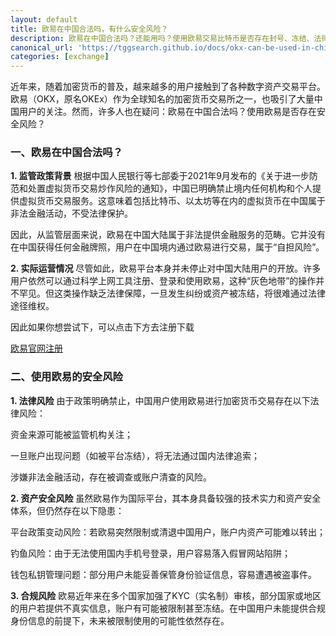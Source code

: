 ```yaml
---
layout: default
title: 欧易在中国合法吗，有什么安全风险？
description: 欧易在中国合法吗？还能用吗？使用欧易交易比特币是否存在封号、冻结、法律风险？本篇全面解析政策红线与资产安全隐患，帮你判断是否值得继续使用欧易，避开加密交易中的高危陷阱！
canonical_url: 'https://tggsearch.github.io/docs/okx-can-be-used-in-china.html'
categories: [exchange]
---
```

近年来，随着加密货币的普及，越来越多的用户接触到了各种数字资产交易平台。欧易（OKX，原名OKEx）作为全球知名的加密货币交易所之一，也吸引了大量中国用户的关注。然而，许多人也在疑问：欧易在中国合法吗？使用欧易是否存在安全风险？

### 一、欧易在中国合法吗？

**1. 监管政策背景**
根据中国人民银行等七部委于2021年9月发布的《关于进一步防范和处置虚拟货币交易炒作风险的通知》，中国已明确禁止境内任何机构和个人提供虚拟货币交易服务。这意味着包括比特币、以太坊等在内的虚拟货币在中国属于非法金融活动，不受法律保护。

因此，从监管层面来说，欧易在中国大陆属于非法提供金融服务的范畴。它并没有在中国获得任何金融牌照，用户在中国境内通过欧易进行交易，属于“自担风险”。

**2. 实际运营情况**
尽管如此，欧易平台本身并未停止对中国大陆用户的开放。许多用户依然可以通过科学上网工具注册、登录和使用欧易，这种“灰色地带”的操作并不罕见。但这类操作缺乏法律保障，一旦发生纠纷或资产被冻结，将很难通过法律途径维权。

因此如果你想尝试下，可以点击下方去注册下载

<div class='register-button'>
    <a href='./302.html?target=https://www.oucnyi.cash/join/90884854' class='content-btn' target='_blank'>欧易官网注册</a>
</div>

### 二、使用欧易的安全风险

**1. 法律风险**
由于政策明确禁止，中国用户使用欧易进行加密货币交易存在以下法律风险：

资金来源可能被监管机构关注；

一旦账户出现问题（如被平台冻结），将无法通过国内法律追索；

涉嫌非法金融活动，存在被调查或账户清查的风险。

**2. 资产安全风险**
虽然欧易作为国际平台，其本身具备较强的技术实力和资产安全体系，但仍然存在以下隐患：

平台政策变动风险：若欧易突然限制或清退中国用户，账户内资产可能难以转出；

钓鱼风险：由于无法使用国内手机号登录，用户容易落入假冒网站陷阱；

钱包私钥管理问题：部分用户未能妥善保管身份验证信息，容易遭遇被盗事件。

**3. 合规风险**
欧易近年来在多个国家加强了KYC（实名制）审核，部分国家或地区的用户若提供不真实信息，账户有可能被限制甚至冻结。在中国用户未能提供合规身份信息的前提下，未来被限制使用的可能性依然存在。
